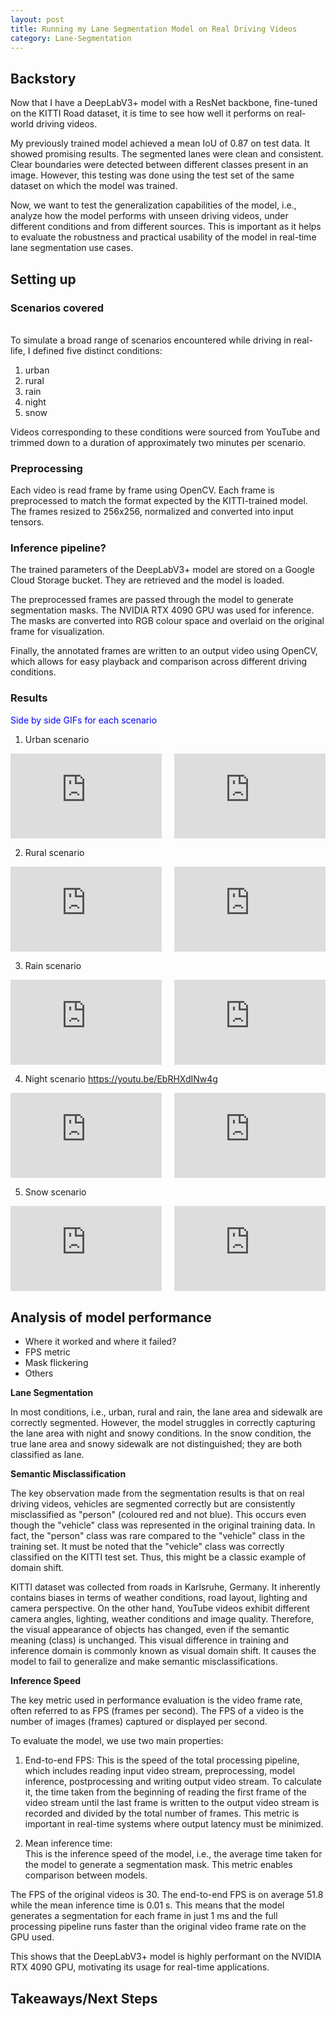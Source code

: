 ```yaml
---
layout: post
title: Running my Lane Segmentation Model on Real Driving Videos
category: Lane-Segmentation
---
```


## Backstory

Now that I have a DeepLabV3+ model with a ResNet backbone, fine-tuned on the KITTI Road dataset, it is time to see how well it performs on real-world driving videos.

My previously trained model achieved a mean IoU of 0.87 on test data. It showed promising results. The segmented lanes were clean and consistent. Clear boundaries were detected between different classes present in an image. However, this testing was done using the test set of the same dataset on which the model was trained.

Now, we want to test the generalization capabilities of the model, i.e., analyze how the model performs with unseen driving videos, under different conditions and from different sources. This is important as it helps to evaluate the robustness and practical usability of the model in real-time lane segmentation use cases.
## Setting up 

### Scenarios covered
<br> To simulate a broad range of scenarios encountered while driving in real-life, I defined five distinct conditions:
1. urban 
2. rural
3. rain
4. night
5. snow

Videos corresponding to these conditions were sourced from YouTube and trimmed down to a duration of approximately two minutes per scenario.
### Preprocessing

Each video is read frame by frame using OpenCV. Each frame is preprocessed to match the format expected by the KITTI-trained model. The frames resized to 256x256, normalized and converted into input tensors.  

### Inference pipeline?

The trained parameters of the DeepLabV3+ model are stored on a Google Cloud Storage bucket. They are retrieved and the model is loaded. 

The preprocessed frames are passed through the model to generate segmentation masks. The NVIDIA RTX 4090 GPU was used for inference. The masks are converted into RGB colour space and overlaid on the original frame for visualization. 

Finally, the annotated frames are written to an output video using OpenCV, which allows for easy playback and comparison across different driving conditions.

### Results
<span style="color: rgb(0, 0, 255);">Side by side GIFs for each scenario</span>

1. Urban scenario

<div style="display: flex; justify-content: center; gap: 20px; flex-wrap: wrap;">
  <div style="flex: 1 1 45%; aspect-ratio: 16 / 9;">
    <iframe src="https://www.youtube.com/embed/JfdFtId3ftE?autoplay=1&loop=1&playlist=JfdFtId3ftE&mute=1&controls=0&modestbranding=1&rel=0"
            style="width: 100%; height: 100%;"
            frameborder="0" allow="autoplay; encrypted-media" allowfullscreen></iframe>
  </div>
  <div style="flex: 1 1 45%; aspect-ratio: 16 / 9;">
    <iframe src="https://www.youtube.com/embed/ptUX-Qoy_4g?autoplay=1&loop=1&playlist=ptUX-Qoy_4g&mute=1&controls=0&modestbranding=1&rel=0"
            style="width: 100%; height: 100%;"
            frameborder="0" allow="autoplay; encrypted-media" allowfullscreen></iframe>
  </div>
</div>


2. Rural scenario 

<div style="display: flex; justify-content: center; gap: 20px; flex-wrap: wrap;">
  <div style="flex: 1 1 45%; aspect-ratio: 16 / 9;">
    <iframe src="https://www.youtube.com/embed/KK8SbAfiqBg?autoplay=1&loop=1&playlist=KK8SbAfiqBg&mute=1&controls=0&modestbranding=1&rel=0"
            style="width: 100%; height: 100%;"
            frameborder="0" allow="autoplay; encrypted-media" allowfullscreen></iframe>
  </div>
  <div style="flex: 1 1 45%; aspect-ratio: 16 / 9;">
    <iframe src="https://www.youtube.com/embed/JabNbPih0m8?autoplay=1&loop=1&playlist=JabNbPih0m8&mute=1&controls=0&modestbranding=1&rel=0"
            style="width: 100%; height: 100%;"
            frameborder="0" allow="autoplay; encrypted-media" allowfullscreen></iframe>
  </div>
</div>


3. Rain scenario 

<div style="display: flex; justify-content: center; gap: 20px; flex-wrap: wrap;">
  <div style="flex: 1 1 45%; aspect-ratio: 16 / 9;">
    <iframe src="https://www.youtube.com/embed/WM2NDPIasQY?autoplay=1&loop=1&playlist=WM2NDPIasQY&mute=1&controls=0&modestbranding=1&rel=0"
            style="width: 100%; height: 100%;"
            frameborder="0" allow="autoplay; encrypted-media" allowfullscreen></iframe>
  </div>
  <div style="flex: 1 1 45%; aspect-ratio: 16 / 9;">
    <iframe src="https://www.youtube.com/embed/9kIS59TgEes?autoplay=1&loop=1&playlist=9kIS59TgEes&mute=1&controls=0&modestbranding=1&rel=0"
            style="width: 100%; height: 100%;"
            frameborder="0" allow="autoplay; encrypted-media" allowfullscreen></iframe>
  </div>
</div>


4. Night scenario https://youtu.be/EbRHXdINw4g

<div style="display: flex; justify-content: center; gap: 20px; flex-wrap: wrap;">
  <div style="flex: 1 1 45%; aspect-ratio: 16 / 9;">
    <iframe src="https://www.youtube.com/embed/UA5Udtf7668?autoplay=1&loop=1&playlist=UA5Udtf7668&mute=1&controls=0&modestbranding=1&rel=0"
            style="width: 100%; height: 100%;"
            frameborder="0" allow="autoplay; encrypted-media" allowfullscreen></iframe>
  </div>
  <div style="flex: 1 1 45%; aspect-ratio: 16 / 9;">
    <iframe src="https://www.youtube.com/embed/EbRHXdINw4g?autoplay=1&loop=1&playlist=EbRHXdINw4g&mute=1&controls=0&modestbranding=1&rel=0"
            style="width: 100%; height: 100%;"
            frameborder="0" allow="autoplay; encrypted-media" allowfullscreen></iframe>
  </div>
</div>


5. Snow scenario 

<div style="display: flex; justify-content: center; gap: 20px; flex-wrap: wrap;">
  <div style="flex: 1 1 45%; aspect-ratio: 16 / 9;">
    <iframe src="https://www.youtube.com/embed/3bZ3VLXlB3o?autoplay=1&loop=1&playlist=3bZ3VLXlB3o&mute=1&controls=0&modestbranding=1&rel=0"
            style="width: 100%; height: 100%;"
            frameborder="0" allow="autoplay; encrypted-media" allowfullscreen></iframe>
  </div>
  <div style="flex: 1 1 45%; aspect-ratio: 16 / 9;">
    <iframe src="https://www.youtube.com/embed/GnsajjIjw1Y?autoplay=1&loop=1&playlist=GnsajjIjw1Y&mute=1&controls=0&modestbranding=1&rel=0"
            style="width: 100%; height: 100%;"
            frameborder="0" allow="autoplay; encrypted-media" allowfullscreen></iframe>
  </div>
</div>

## Analysis of model performance
* Where it worked and where it failed?
* FPS metric
* Mask flickering
* Others

**Lane Segmentation**

In most conditions, i.e., urban, rural and rain, the lane area and sidewalk are correctly segmented. However, the model struggles in correctly capturing the lane area with night and snowy conditions. In the snow condition, the true lane area and snowy sidewalk are not distinguished; they are both classified as lane. 

**Semantic Misclassification**

The key observation made from the segmentation results is that on real driving videos, vehicles are segmented correctly but are consistently misclassified as "person" (coloured red and not blue). This occurs even though the "vehicle" class was represented in the original training data. In fact, the "person" class was rare compared to the "vehicle" class in the training set. It must be noted that the "vehicle" class was correctly classified on the KITTI test set. Thus, this might be a classic example of domain shift.

KITTI dataset was collected from roads in Karlsruhe, Germany. It inherently contains biases in terms of weather conditions, road layout, lighting and camera perspective. On the other hand, YouTube videos exhibit different camera angles, lighting, weather conditions and image quality. Therefore, the visual appearance of objects has changed, even if the semantic meaning (class) is unchanged. This visual difference in training and inference domain is commonly known as visual domain shift. It causes the model to fail to generalize and make semantic misclassifications. 

**Inference Speed**

The key metric used in performance evaluation is the video frame rate, often referred to as FPS (frames per second). The FPS of a video is the number of images (frames) captured or displayed per second. 

To evaluate the model, we use two main properties: 
1. End-to-end FPS: 
This is the speed of the total processing pipeline, which includes reading input video stream, preprocessing, model inference, postprocessing and writing output video stream. To calculate it, the time taken from the beginning of reading the first frame of the video stream until the last frame is written to the output video stream is recorded and divided by the total number of frames. This metric is important in real-time systems where output latency must be minimized. 

2.  Mean inference time:  
This is the inference speed of the model, i.e., the average time taken for the model to generate a segmentation mask. This metric enables comparison between models. 

The FPS of the original videos is 30. The end-to-end FPS is on average 51.8 while the mean inference time is 0.01 s. This means that the model generates a segmentation for each frame in just 1 ms and the full processing pipeline runs faster than the original video frame rate on the GPU used.

This shows that the DeepLabV3+ model is highly performant on the NVIDIA RTX 4090 GPU, motivating its usage for real-time applications. 

## Takeaways/Next Steps
